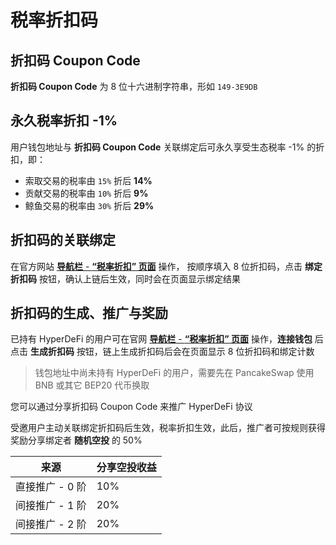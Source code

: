 # 税率折扣码

## 折扣码 Coupon Code

**折扣码 Coupon Code** 为 8 位十六进制字符串，形如 `149-3E9DB`

## 永久税率折扣 -1%

用户钱包地址与 **折扣码 Coupon Code** 关联绑定后可永久享受生态税率 -1% 的折扣，即：

- 索取交易的税率由 `15%` 折后 **14%**
- 贡献交易的税率由 `10%` 折后 **9%**
- 鲸鱼交易的税率由 `30%` 折后 **29%**

## 折扣码的关联绑定

在官方网站 [**导航栏** - **“税率折扣” 页面**](https://hyperdefi.org/zh/coupon) 操作， 按顺序填入 8 位折扣码，点击 **绑定折扣码** 按钮，确认上链后生效，同时会在页面显示绑定结果

## 折扣码的生成、推广与奖励

已持有 HyperDeFi 的用户可在官网 [**导航栏** - **“税率折扣” 页面**](https://hyperdefi.org/zh/coupon) 操作，**连接钱包** 后点击 **生成折扣码** 按钮，链上生成折扣码后会在页面显示 8 位折扣码和绑定计数

> 钱包地址中尚未持有 HyperDeFi 的用户，需要先在 PancakeSwap 使用 BNB 或其它 BEP20 代币换取

您可以通过分享折扣码 Coupon Code 来推广 HyperDeFi 协议

受邀用户主动关联绑定折扣码后生效，税率折扣生效，此后，推广者可按规则获得奖励分享绑定者 **随机空投** 的 50%

| 来源            | 分享空投收益 |
| --------------- | ------------ |
| 直接推广 - 0 阶 | 10%          |  
| 间接推广 - 1 阶 | 20%          |  
| 间接推广 - 2 阶 | 20%          |  

